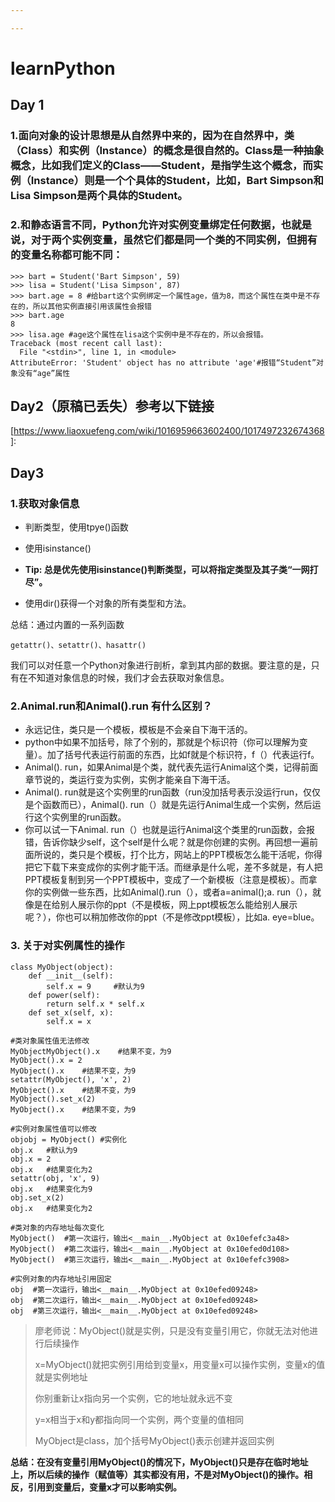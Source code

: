 ```yaml
---

---
```


# learnPython
## Day 1

### 1.面向对象的设计思想是从自然界中来的，因为在自然界中，类（Class）和实例（Instance）的概念是很自然的。Class是一种抽象概念，比如我们定义的Class——Student，是指学生这个概念，而实例（Instance）则是一个个具体的Student，比如，Bart Simpson和Lisa Simpson是两个具体的Student。

### 2.和静态语言不同，Python允许对实例变量绑定任何数据，也就是说，对于两个实例变量，虽然它们都是同一个类的不同实例，但拥有的变量名称都可能不同：

```
>>> bart = Student('Bart Simpson', 59)
>>> lisa = Student('Lisa Simpson', 87)
>>> bart.age = 8 #给bart这个实例绑定一个属性age，值为8，而这个属性在类中是不存在的，所以其他实例直接引用该属性会报错
>>> bart.age
8
>>> lisa.age #age这个属性在lisa这个实例中是不存在的，所以会报错。
Traceback (most recent call last):
  File "<stdin>", line 1, in <module>
AttributeError: 'Student' object has no attribute 'age'#报错“Student”对象没有“age”属性
```

## Day2（原稿已丢失）参考以下链接

[https://www.liaoxuefeng.com/wiki/1016959663602400/1017497232674368]: 

## Day3

### 1.获取对象信息     

- 判断类型，使用tpye()函数

- 使用isinstance()

- **Tip: 总是优先使用isinstance()判断类型，可以将指定类型及其子类“一网打尽”。**

- 使用dir()获得一个对象的所有类型和方法。    

    

  

总结：通过内置的一系列函数

```
getattr()、setattr()、hasattr()
```

我们可以对任意一个Python对象进行剖析，拿到其内部的数据。要注意的是，只有在不知道对象信息的时候，我们才会去获取对象信息。

### 2.Animal.run和Animal().run 有什么区别？

- 永远记住，类只是一个模板，模板是不会亲自下海干活的。
- python中如果不加括号，除了个别的，那就是个标识符（你可以理解为变量）。加了括号代表运行前面的东西，比如f就是个标识符，f（）代表运行f。
- Animal(). run，如果Animal是个类，就代表先运行Animal这个类，记得前面章节说的，类运行变为实例，实例才能亲自下海干活。
- Animal(). run就是这个实例里的run函数（run没加括号表示没运行run，仅仅是个函数而已），Animal(). run（）就是先运行Animal生成一个实例，然后运行这个实例里的run函数。
- 你可以试一下Animal. run（）也就是运行Animal这个类里的run函数，会报错，告诉你缺少self，这个self是什么呢？就是你创建的实例。再回想一遍前面所说的，类只是个模板，打个比方，网站上的PPT模板怎么能干活呢，你得把它下载下来变成你的实例才能干活。而继承是什么呢，差不多就是，有人把PPT模板复制到另一个PPT模板中，变成了一个新模板（注意是模板）。而拿你的实例做一些东西，比如Animal().run（），或者a=animal();a. run（），就像是在给别人展示你的ppt（不是模板，网上ppt模板怎么能给别人展示呢？），你也可以稍加修改你的ppt（不是修改ppt模板），比如a. eye=blue。

### 3.    关于对实例属性的操作

```
class MyObject(object):
    def __init__(self):
        self.x = 9     #默认为9
    def power(self):
        return self.x * self.x
    def set_x(self, x):
        self.x = x

#类对象属性值无法修改
MyObjectMyObject().x    #结果不变，为9
MyObject().x = 2
MyObject().x    #结果不变，为9
setattr(MyObject(), 'x', 2)
MyObject().x    #结果不变，为9
MyObject().set_x(2)
MyObject().x    #结果不变，为9

#实例对象属性值可以修改
objobj = MyObject() #实例化
obj.x   #默认为9
obj.x = 2
obj.x   #结果变化为2
setattr(obj, 'x', 9)
obj.x   #结果变化为9
obj.set_x(2)
obj.x   #结果变化为2
```

```
#类对象的内存地址每次变化
MyObject()  #第一次运行，输出<__main__.MyObject at 0x10efefc3a48>
MyObject()  #第二次运行，输出<__main__.MyObject at 0x10efed0d108>
MyObject()  #第三次运行，输出<__main__.MyObject at 0x10efefc3908>

#实例对象的内存地址引用固定
obj  #第一次运行，输出<__main__.MyObject at 0x10efed09248>
obj  #第二次运行，输出<__main__.MyObject at 0x10efed09248>
obj  #第三次运行，输出<__main__.MyObject at 0x10efed09248>
```

> 廖老师说：MyObject()就是实例，只是没有变量引用它，你就无法对他进行后续操作
>
> x=MyObject()就把实例引用给到变量x，用变量x可以操作实例，变量x的值就是实例地址
>
> 你别重新让x指向另一个实例，它的地址就永远不变
>
> y=x相当于x和y都指向同一个实例，两个变量的值相同
>
> MyObject是class，加个括号MyObject()表示创建并返回实例

**总结：在没有变量引用MyObject()的情况下，MyObject()只是存在临时地址上，所以后续的操作（赋值等）其实都没有用，不是对MyObject()的操作。相反，引用到变量后，变量x才可以影响实例。**